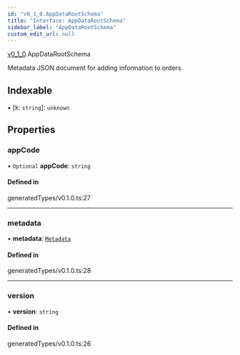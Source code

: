 ```yaml
---
id: "v0_1_0.AppDataRootSchema"
title: "Interface: AppDataRootSchema"
sidebar_label: "AppDataRootSchema"
custom_edit_url: null
---
```


[v0\_1\_0](../namespaces/v0_1_0.md).AppDataRootSchema

Metadata JSON document for adding information to orders.

## Indexable

▪ [k: `string`]: `unknown`

## Properties

### appCode

• `Optional` **appCode**: `string`

#### Defined in

generatedTypes/v0.1.0.ts:27

___

### metadata

• **metadata**: [`Metadata`](v0_1_0.Metadata.md)

#### Defined in

generatedTypes/v0.1.0.ts:28

___

### version

• **version**: `string`

#### Defined in

generatedTypes/v0.1.0.ts:26
